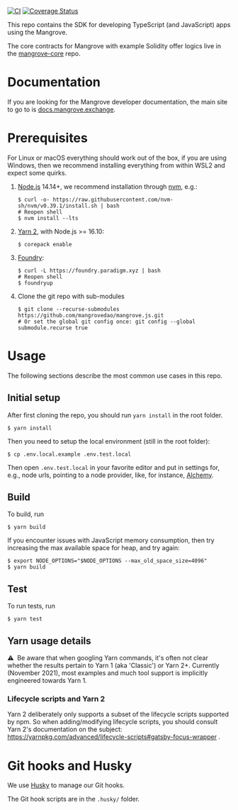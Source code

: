 [![CI](https://github.com/mangrovedao/mangrove.js/actions/workflows/ci.yml/badge.svg)](https://github.com/mangrovedao/mangrove.js/actions/workflows/ci.yml) [![Coverage Status](https://coveralls.io/repos/github/mangrovedao/mangrove.js/badge.svg)](https://coveralls.io/github/mangrovedao/mangrove.js)

This repo contains the SDK for developing TypeScript (and JavaScript) apps using the Mangrove.

The core contracts for Mangrove with example Solidity offer logics live in the [mangrove-core](https://github.com/mangrovedao/mangrove-core) repo.

# Documentation

If you are looking for the Mangrove developer documentation, the main site to go to is [docs.mangrove.exchange](https://docs.mangrove.exchange).

# Prerequisites

For Linux or macOS everything should work out of the box, if you are using Windows, then we recommend installing everything from within WSL2 and expect some quirks.

1. [Node.js](https://nodejs.org/en/) 14.14+, we recommend installation through [nvm](https://github.com/nvm-sh/nvm#installing-and-updating), e.g.:

   ```shell
   $ curl -o- https://raw.githubusercontent.com/nvm-sh/nvm/v0.39.1/install.sh | bash
   # Reopen shell
   $ nvm install --lts
   ```

2. [Yarn 2](https://yarnpkg.com/getting-started/install), with Node.js >= 16.10:

   ```shell
   $ corepack enable
   ```

3. [Foundry](https://book.getfoundry.sh/getting-started/installation.html):

   ```shell
   $ curl -L https://foundry.paradigm.xyz | bash
   # Reopen shell
   $ foundryup
   ```

4. Clone the git repo with sub-modules

   ```shell
   $ git clone --recurse-submodules https://github.com/mangrovedao/mangrove.js.git
   # Or set the global git config once: git config --global submodule.recurse true
   ```

# Usage

The following sections describe the most common use cases in this repo.

## Initial setup

After first cloning the repo, you should run `yarn install` in the root folder.

```shell
$ yarn install
```

Then you need to setup the local environment (still in the root folder):

```shell
$ cp .env.local.example .env.test.local
```

Then open `.env.test.local` in your favorite editor and put in settings for, e.g., node urls, pointing to a node provider, like, for instance, [Alchemy](https://www.alchemy.com/).

## Build

To build, run

```shell
$ yarn build
```

If you encounter issues with JavaScript memory consumption, then try increasing the max available space for heap, and try again:

```shell
$ export NODE_OPTIONS="$NODE_OPTIONS --max_old_space_size=4096"
$ yarn build
```

## Test

To run tests, run

```shell
$ yarn test
```

## Yarn usage details

⚠️&nbsp; Be aware that when googling Yarn commands, it's often not clear whether the results pertain to Yarn 1 (aka 'Classic') or Yarn 2+. Currently (November 2021), most examples and much tool support is implicitly engineered towards Yarn 1.

### Lifecycle scripts and Yarn 2

Yarn 2 deliberately only supports a subset of the lifecycle scripts supported by npm. So when adding/modifying lifecycle scripts, you should consult Yarn 2's documentation on the subject: https://yarnpkg.com/advanced/lifecycle-scripts#gatsby-focus-wrapper .

# Git hooks and Husky

We use [Husky](https://typicode.github.io/husky/#/) to manage our Git hooks.

The Git hook scripts are in the `.husky/` folder.
